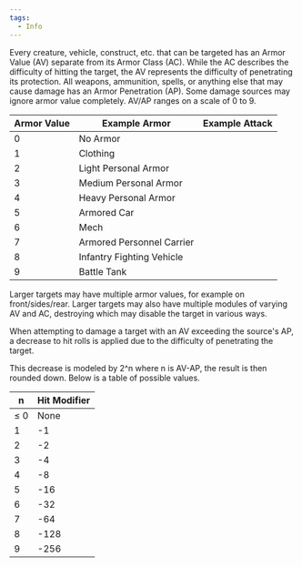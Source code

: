 ```yaml
---
tags:
  - Info
---
```

Every creature, vehicle, construct, etc. that can be targeted has an Armor Value (AV) separate from its Armor Class (AC). While the AC describes the difficulty of hitting the target, the AV represents the difficulty of penetrating its protection.
All weapons, ammunition, spells, or anything else that may cause damage has an Armor Penetration (AP). Some damage sources may ignore armor value completely. 
AV/AP ranges on a scale of 0 to 9.

| Armor Value | Example Armor             | Example Attack |
| ----------- | ------------------------- | -------------- |
| 0           | No Armor                  |                |
| 1           | Clothing                  |                |
| 2           | Light Personal Armor      |                |
| 3           | Medium Personal Armor     |                |
| 4           | Heavy Personal Armor      |                |
| 5           | Armored Car               |                |
| 6           | Mech                      |                |
| 7           | Armored Personnel Carrier |                |
| 8           | Infantry Fighting Vehicle |                |
| 9           | Battle Tank               |                |


Larger targets may have multiple armor values, for example on front/sides/rear. Larger targets may also have multiple modules of varying AV and AC, destroying which may disable the target in various ways.

When attempting to damage a target with an AV exceeding the source's AP, a decrease to hit rolls is applied due to the difficulty of penetrating the target. 

This decrease is modeled by 2^n where n is AV-AP, the result is then rounded down. Below is a table of possible values.

| n   | Hit Modifier |
| --- | ------------ |
| ≤ 0 | None         |
| 1   | -1           |
| 2   | -2           |
| 3   | -4           |
| 4   | -8           |
| 5   | -16          |
| 6   | -32          |
| 7   | -64          |
| 8   | -128         |
| 9   | -256         |

